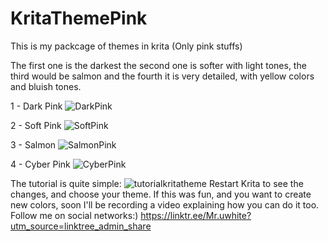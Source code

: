 # KritaThemePink
This is my packcage of themes in krita (Only pink stuffs)

The first one is the darkest the second one is softer with light tones,
the third would be salmon and the fourth it is very detailed, with yellow colors and bluish tones.

1 - Dark Pink
![DarkPink](https://github.com/Uwhite666/KritaThemePink/assets/125118284/90490d41-37a4-44a4-a52b-8bb46a4429d8)

2 - Soft Pink
![SoftPink](https://github.com/Uwhite666/KritaThemePink/assets/125118284/0d31e50d-773e-4424-b892-eb754f7886e1)

3 - Salmon
![SalmonPink](https://github.com/Uwhite666/KritaThemePink/assets/125118284/e7b5a4ba-e5e1-4063-9add-a9853889c0f2)

4 - Cyber Pink
![CyberPink](https://github.com/Uwhite666/KritaThemePink/assets/125118284/442db2d8-14ab-4673-a05f-ad8956cbc407)

The tutorial is quite simple:
![tutorialkritatheme](https://github.com/Uwhite666/KritaThemePink/assets/125118284/c26797ed-6ee4-4e96-ba52-274dd344b1ec)
Restart Krita to see the changes, and choose your theme. 
If this was fun, and you want to create new colors, soon I'll be recording a video explaining how you can do it too.
Follow me on social networks:)
https://linktr.ee/Mr.uwhite?utm_source=linktree_admin_share
